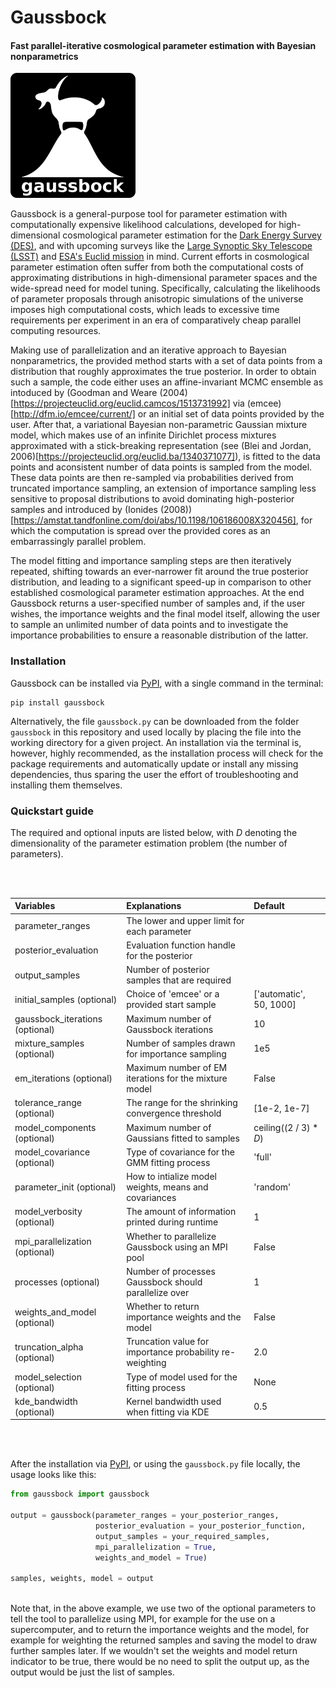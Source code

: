 # Gaussbock

#### Fast parallel-iterative cosmological parameter estimation with Bayesian nonparametrics

<img src="/logo.png" alt="logo" width="200px"/>

Gaussbock is a general-purpose tool for parameter estimation with computationally expensive likelihood calculations, developed for high-dimensional cosmological parameter estimation for the [Dark Energy Survey (DES)](https://www.darkenergysurvey.org/), and with upcoming surveys like the [Large Synoptic Sky Telescope (LSST)](https://www.lsst.org/) and [ESA's Euclid mission](http://sci.esa.int/euclid/) in mind. Current efforts in cosmological parameter estimation often suffer from both the computational costs of approximating distributions in high-dimensional parameter spaces and the wide-spread need for model tuning. Specifically, calculating the likelihoods of parameter proposals through anisotropic simulations of the universe imposes high computational costs, which leads to excessive time requirements per experiment in an era of comparatively cheap parallel computing resources.

Making use of parallelization and an iterative approach to Bayesian nonparametrics, the provided method starts with a set of data points from a distribution that roughly approximates the true posterior. In order to obtain such a sample, the code either uses an affine-invariant MCMC ensemble as intoduced by (Goodman and Weare (2004)[https://projecteuclid.org/euclid.camcos/1513731992] via (emcee)[http://dfm.io/emcee/current/] or an initial set of data points provided by the user. After that, a variational Bayesian non-parametric Gaussian mixture model, which makes use of an infinite Dirichlet process mixtures approximated with a stick-breaking representation (see (Blei and Jordan, 2006)[https://projecteuclid.org/euclid.ba/1340371077]), is fitted to the data points and  aconsistent number of data points is sampled from the model. These data points are then re-sampled via probabilities derived from truncated importance sampling, an extension of importance sampling less sensitive to proposal distributions to avoid dominating high-posterior samples and introduced by (Ionides (2008))[https://amstat.tandfonline.com/doi/abs/10.1198/106186008X320456], for which the computation is spread over the provided cores as an embarrassingly parallel problem.

The model fitting and importance sampling steps are then iteratively repeated, shifting towards an ever-narrower fit around the true posterior distribution, and leading to a significant speed-up in comparison to other established cosmological parameter estimation approaches. At the end Gaussbock returns a user-specified number of samples and, if the user wishes, the importance weights and the final model itself, allowing the user to sample an unlimited number of data points and to investigate the importance probabilities to ensure a reasonable distribution of the latter.

### Installation

Gaussbock can be installed via [PyPI](https://pypi.org), with a single command in the terminal:

```
pip install gaussbock
```

Alternatively, the file `gaussbock.py` can be downloaded from the folder `gaussbock` in this repository and used locally by placing the file into the working directory for a given project. An installation via the terminal is, however, highly recommended, as the installation process will check for the package requirements and automatically update or install any missing dependencies, thus sparing the user the effort of troubleshooting and installing them themselves.

### Quickstart guide

The required and optional inputs are listed below, with _D_ denoting the dimensionality of the parameter estimation problem (the number of parameters).


<br></br>

| Variables                        | Explanations                                              | Default                  |
|:---------------------------------|:----------------------------------------------------------|:-------------------------|
| parameter_ranges                 | The lower and upper limit for each parameter              |                          |
| posterior_evaluation             | Evaluation function handle for the posterior              |                          |
| output_samples                   | Number of posterior samples that are required             |                          |
| initial_samples (optional)       | Choice of 'emcee' or a provided start sample              | ['automatic', 50, 1000]  |
| gaussbock_iterations (optional)  | Maximum number of Gaussbock iterations                    | 10                       |
| mixture_samples (optional)       | Number of samples drawn for importance sampling           | 1e5                      |
| em_iterations (optional)         | Maximum number of EM iterations for the mixture model     | False                    |
| tolerance_range (optional)       | The range for the shrinking convergence threshold         | [1e-2, 1e-7]             |
| model_components (optional)      | Maximum number of Gaussians fitted to samples             | ceiling((2 / 3) * _D_)   |
| model_covariance (optional)      | Type of covariance for the GMM fitting process            | 'full'                   |
| parameter_init (optional)        | How to intialize model weights, means and covariances     | 'random'                 |
| model_verbosity (optional)       | The amount of information printed during runtime          | 1                        |
| mpi_parallelization (optional)   | Whether to parallelize Gaussbock using an MPI pool        | False                    |
| processes (optional)             | Number of processes Gaussbock should parallelize over     | 1                        |
| weights_and_model (optional)     | Whether to return importance weights and the model        | False                    |
| truncation_alpha (optional)      | Truncation value for importance probability re-weighting  | 2.0                      |
| model_selection (optional)       | Type of model used for the fitting process                | None                     |
| kde_bandwidth (optional)         | Kernel bandwidth used when fitting via KDE                | 0.5                      |

<br></br>

After the installation via [PyPI](https://pypi.org), or using the `gaussbock.py` file locally, the usage looks like this:

```python
from gaussbock import gaussbock

output = gaussbock(parameter_ranges = your_posterior_ranges,
                   posterior_evaluation = your_posterior_function,
                   output_samples = your_required_samples,
                   mpi_parallelization = True,
                   weights_and_model = True)

samples, weights, model = output
                   
```

Note that, in the above example, we use two of the optional parameters to tell the tool to parallelize using MPI, for example for the use on a supercomputer, and to return the importance weights and the model, for example for weighting the returned samples and saving the model to draw further samples later. If we wouldn't set the weights and model return indicator to be true, there would be no need to split the output up, as the output would be just the list of samples.
